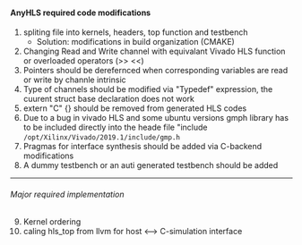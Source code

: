 #### AnyHLS required code modifications
1. spliting file into kernels, headers, top function and testbench
    - Solution: modifications in build organization (CMAKE)
2. Changing Read and Write channel with equivalant Vivado HLS function or overloaded operators (>> <<)
3. Pointers should be derefernced when corresponding variables are read or write by channle intrinsic
4. Type of channels should be modified via "Typedef" expression, the cuurent struct base declaration does not work
5. extern "C" {} should be removed from generated HLS codes
6. Due to a bug in vivado HLS and some ubuntu versions gmph library has to be included directly into the heade file "include ```/opt/Xilinx/Vivado/2019.1/include/gmp.h```
7. Pragmas for interface synthesis should be added via C-backend modifications
8. A dummy testbench or an auti generated testbench should be added

------
###### Major required implementation
9. Kernel ordering
10. caling hls_top from llvm for host <--> C-simulation interface

